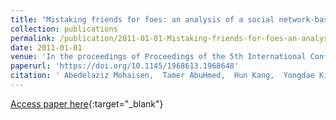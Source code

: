 ```yaml
---
title: "Mistaking friends for foes: an analysis of a social network-based Sybil defense in mobile networks"
collection: publications
permalink: /publication/2011-01-01-Mistaking-friends-for-foes-an-analysis-of-a-social-network-based-Sybil-defense-in-mobile-networks
date: 2011-01-01
venue: 'In the proceedings of Proceedings of the 5th International Conference on Ubiquitous Information Management and Communication, ICUIMC 2011, Seoul, Republic of Korea, February 21 - 23, 2011'
paperurl: 'https://doi.org/10.1145/1968613.1968648'
citation: ' Abedelaziz Mohaisen,  Tamer AbuHmed,  Hun Kang,  Yongdae Kim,  DaeHun Nyang, &quot;Mistaking friends for foes: an analysis of a social network-based Sybil defense in mobile networks.&quot; In the proceedings of Proceedings of the 5th International Conference on Ubiquitous Information Management and Communication, ICUIMC 2011, Seoul, Republic of Korea, February 21 - 23, 2011, 2011.'
---
```

[Access paper here](https://doi.org/10.1145/1968613.1968648){:target="_blank"}
